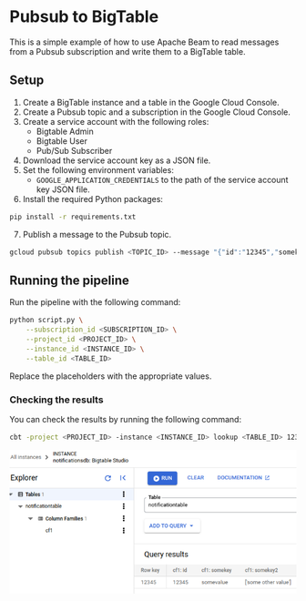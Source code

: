 # Pubsub to BigTable

This is a simple example of how to use Apache Beam to read messages from a Pubsub subscription and write them to a BigTable table.

## Setup

1. Create a BigTable instance and a table in the Google Cloud Console.
2. Create a Pubsub topic and a subscription in the Google Cloud Console.
3. Create a service account with the following roles:
    - Bigtable Admin
    - Bigtable User
    - Pub/Sub Subscriber
4. Download the service account key as a JSON file.
5. Set the following environment variables:
    - `GOOGLE_APPLICATION_CREDENTIALS` to the path of the service account key JSON file.
6. Install the required Python packages:
```bash
pip install -r requirements.txt
```
7. Publish a message to the Pubsub topic.
```bash
gcloud pubsub topics publish <TOPIC_ID> --message "{"id":"12345","somekey":"somevalue","somekey2":["some other value"]}"
```

## Running the pipeline

Run the pipeline with the following command:

```bash
python script.py \
    --subscription_id <SUBSCRIPTION_ID> \
    --project_id <PROJECT_ID> \
    --instance_id <INSTANCE_ID> \
    --table_id <TABLE_ID>
```

Replace the placeholders with the appropriate values.

### Checking the results

You can check the results by running the following command:

```bash
cbt -project <PROJECT_ID> -instance <INSTANCE_ID> lookup <TABLE_ID> 12345
```

![alt text](image.png)
